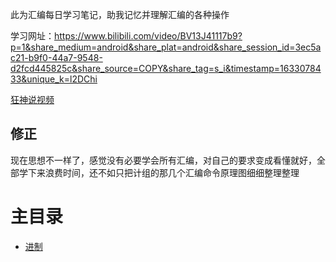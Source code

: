 此为汇编每日学习笔记，助我记忆并理解汇编的各种操作  


学习网址：https://www.bilibili.com/video/BV13J41117b9?p=1&share_medium=android&share_plat=android&share_session_id=3ec5ac21-b9f0-44a7-9548-d2fcd445825c&share_source=COPY&share_tag=s_i&timestamp=1633078433&unique_k=l2DChi  

[狂神说视频](https://www.bilibili.com/video/BV1ni4y1G7B9?p=3&spm_id_from=pageDriver)

## 修正

现在思想不一样了，感觉没有必要学会所有汇编，对自己的要求变成看懂就好，全部学下来浪费时间，还不如只把计组的那几个汇编命令原理图细细整理整理

# 主目录

* [进制]()
